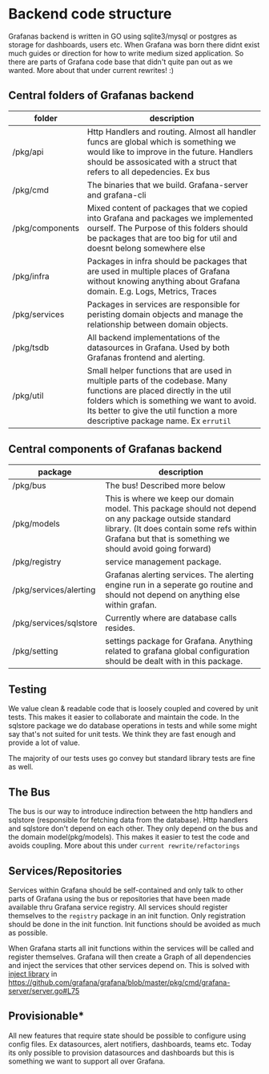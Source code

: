 # Backend code structure

Grafanas backend is written in GO using sqlite3/mysql or postgres as storage for dashboards, users etc. When Grafana was born there didnt exist much guides or direction for how to write medium sized application. So there are parts of Grafana code base that didn't quite pan out as we wanted. More about that under current rewrites! :)

## Central folders of Grafanas backend

| folder | description | 
| ------- | ----------- |
| /pkg/api | Http Handlers and routing. Almost all handler funcs are global which is something we would like to improve in the future. Handlers should be assosicated with a struct that refers to all depedencies. Ex bus |
| /pkg/cmd | The binaries that we build. Grafana-server and grafana-cli |
| /pkg/components | Mixed content of packages that we copied into Grafana and packages we implemented ourself. The Purpose of this folders should be packages that are too big for util and doesnt belong somewhere else |
| /pkg/infra | Packages in infra should be packages that are used in multiple places of Grafana without knowing anything about Grafana domain. E.g. Logs, Metrics, Traces |
| /pkg/services | Packages in services are responsible for peristing domain objects and manage the relationship between domain objects. |
| /pkg/tsdb | All backend implementations of the datasources in Grafana. Used by both Grafanas frontend and alerting. |
| /pkg/util | Small helper functions that are used in multiple parts of the codebase. Many functions are placed directly in the util folders which is something we want to avoid. Its better to give the util function a more descriptive package name. Ex `errutil` |

## Central components of Grafanas backend

| package | description | 
| ------- | ----------- |
| /pkg/bus | The bus! Described more below |
| /pkg/models | This is where we keep our domain model. This package should not depend on any package outside standard library. (It does contain some refs within Grafana but that is something we should avoid going forward) |
| /pkg/registry | service management package. |
| /pkg/services/alerting | Grafanas alerting services. The alerting engine run in a seperate go routine and should not depend on anything else within grafan. |
| /pkg/services/sqlstore | Currently where are database calls resides. |
| /pkg/setting | settings package for Grafana. Anything related to grafana global configuration should be dealt with in this package. |

## Testing
We value clean & readable code that is loosely coupled and covered by unit tests. This makes it easier to collaborate and maintain the code. In the sqlstore package we do database operations in tests and while some might say that's not suited for unit tests. We think they are fast enough and provide a lot of value. 

The majority of our tests uses go convey but standard library tests are fine as well. 

## The Bus
The bus is our way to introduce indirection between the http handlers and sqlstore (responsible for fetching data from the database). Http handlers and sqlstore don't depend on each other. They only depend on the bus and the domain model(pkg/models). This makes it easier to test the code and avoids coupling. More about this under `current rewrite/refactorings`

## Services/Repositories 
Services within Grafana should be self-contained and only talk to other parts of Grafana using the bus or repositories that have been made available thru Grafana service registry. All services should register themselves to the `registry` package in an init function. Only registration should be done in the init function. Init functions should be avoided as much as possible. 

When Grafana starts all init functions within the services will be called and register themselves.
Grafana will then create a Graph of all dependencies and inject the services that other services depend on. This is solved with [inject library](https://github.com/facebookgo/inject) in https://github.com/grafana/grafana/blob/master/pkg/cmd/grafana-server/server.go#L75

## Provisionable*
All new features that require state should be possible to configure using config files. Ex datasources, alert notifiers, dashboards, teams etc. Today its only possible to provision datasources and dashboards but this is something we want to support all over Grafana. 







